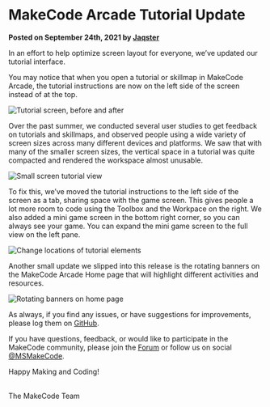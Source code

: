 # MakeCode Arcade Tutorial Update

**Posted on September 24th, 2021 by [Jaqster](https://github.com/jaqster)**

In an effort to help optimize screen layout for everyone, we’ve updated our tutorial interface.

You may notice that when you open a tutorial or skillmap in MakeCode Arcade, the tutorial instructions are now on the left side of the screen instead of at the top.

![Tutorial screen, before and after](/static/blog/arcade/tutorial-update/tutorial-before-after.jpg)

Over the past summer, we conducted several user studies to get feedback on tutorials and skillmaps, and observed people using a wide variety of screen sizes across many different devices and platforms. We saw that with many of the smaller screen sizes, the vertical space in a tutorial was quite compacted and rendered the workspace almost unusable.

![Small screen tutorial view](/static/blog/arcade/tutorial-update/small-screen.jpg)

To fix this, we’ve moved the tutorial instructions to the left side of the screen as a tab, sharing space with the game screen. This gives people a lot more room to code using the Toolbox and the Workpace on the right. We also added a mini game screen in the bottom right corner, so you can always see your game. You can expand the mini game screen to the full view on the left pane.

![Change locations of tutorial elements](/static/blog/arcade/tutorial-update/tutorial.gif)

Another small update we slipped into this release is the rotating banners on the MakeCode Arcade Home page that will highlight different activities and resources.

![Rotating banners on home page](/static/blog/arcade/tutorial-update/banners.gif)

As always, if you find any issues, or have suggestions for improvements, please log them on [GitHub](https://github.com/microsoft/pxt-arcade/issues).

If you have questions, feedback, or would like to participate in the MakeCode community, please join the [Forum](https://forum.makecode.com) or follow us on social [@MSMakeCode](https://twitter.com/MSMakeCode).

Happy Making and Coding!

<br/>
The MakeCode Team